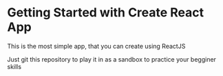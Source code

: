 # Getting Started with Create React App
This is the most simple app, that you can create using ReactJS

Just git this repository to play it in as a sandbox to practice your begginer skills
